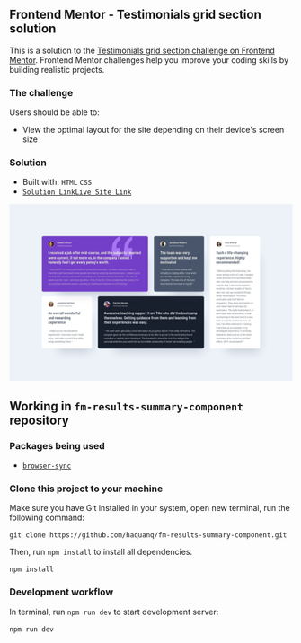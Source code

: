 ## Frontend Mentor - Testimonials grid section solution

This is a solution to the [Testimonials grid section challenge on Frontend Mentor](https://www.frontendmentor.io/challenges/testimonials-grid-section-Nnw6J7Un7).
Frontend Mentor challenges help you improve your coding skills by building realistic projects.

### The challenge

Users should be able to:

- View the optimal layout for the site depending on their device's screen size

### Solution

- Built with: `HTML` `CSS`
- [`Solution Link`](https://www.frontendmentor.io/solutions/only-html-and-css-4q_5cnXuVT)[`Live Site Link`](https://haquanq.github.io/frontendmentor-testimonials-grid-section)

![](./.docs/design/desktop-design.jpg)

## Working in `fm-results-summary-component` repository

### Packages being used

- [`browser-sync`](https://github.com/BrowserSync/browser-sync)

### Clone this project to your machine

Make sure you have Git installed in your system, open new terminal, run the following command:

```
git clone https://github.com/haquanq/fm-results-summary-component.git
```

Then, run `npm install` to install all dependencies.

```
npm install
```

### Development workflow

In terminal, run `npm run dev` to start development server:

```
npm run dev
```
